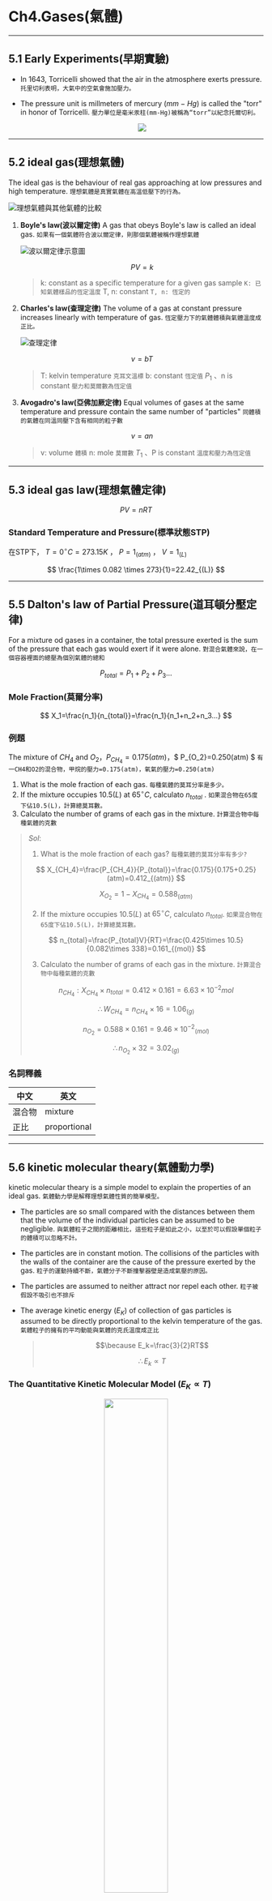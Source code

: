 # Ch4.Gases(氣體)

---

## 5.1 Early Experiments(早期實驗)

* In 1643, Torricelli showed that the air in the atmosphere exerts pressure.
  `托里切利表明，大氣中的空氣會施加壓力。`
* The pressure unit is millmeters of mercury $(mm-Hg)$ is called the "torr" in honor of Torricelli.
  `壓力單位是毫米汞柱(mm-Hg)被稱為“torr”以紀念托爾切利。`

  <div align=center><img src=./Pictrue/2022-10-09-13-26-47.png></div>

---

## 5.2 ideal gas(理想氣體)

The ideal gas is the behaviour of real gas approaching at low pressures and high temperature.
`理想氣體是真實氣體在高溫低壓下的行為。`

![理想氣體與其他氣體的比較](./Pictrue/2022-10-09-13-53-01.png)

1. **Boyle's law(波以爾定律)**
   A gas that obeys Boyle's law is called an ideal gas.
   `如果有一個氣體符合波以爾定律，則那個氣體被稱作理想氣體`

   ![波以爾定律示意圖](./Pictrue/2022-10-09-13-40-28.png)

   $$ PV=k $$

   > k: constant as a specific temperature for a given gas sample
   > `K: 已知氣體樣品的恆定溫度`
   > T, n: constant
   > `T, n: 恆定的`

2. **Charles's law(查理定律)**
   The volume of a gas at constant pressure increases linearly with temperature of gas.
   `恆定壓力下的氣體體積與氣體溫度成正比。`

   ![查理定律](./Pictrue/2022-10-09-14-05-12.png)

   $$ v=bT $$

   > T: kelvin temperature `克耳文溫標`
   > b: constant `恆定值`
   > $P_1$ 、n is constant `壓力和莫爾數為恆定值`

3. **Avogadro's law(亞佛加厥定律)**
   Equal volumes of gases at the same temperature and pressure contain the same number of "particles"
  `同體積的氣體在同溫同壓下含有相同的粒子數`

   $$ v=an $$

   > v: volume `體積`
   > n: mole `莫爾數`
   > $T_1$ 、P is constant `溫度和壓力為恆定值`

---

## 5.3 ideal gas law(理想氣體定律)

$$ PV=nRT $$

### Standard Temperature and Pressure(標準狀態STP)

在STP下， $T=0^{\circ}C=273.15K$ ， $P=1_{(atm)}$ ， $V=1_{(L)}$

$$ \frac{1\times 0.082 \times 273}{1}=22.42_{(L)} $$

---

## 5.5 Dalton's law of Partial Pressure(道耳頓分壓定律)

For a mixture od gases in a container, the total pressure exerted is the sum of the pressure that each gas would exert if it were alone.
`對混合氣體來說，在一個容器裡面的總壓為個別氣體的總和`

$$ P_{total}=P_1+P_2+P_3... $$

### Mole Fraction(莫爾分率)

$$ X_1=\frac{n_1}{n_{total}}=\frac{n_1}{n_1+n_2+n_3...} $$

### 例題

The mixture of $CH_4$ and $O_2$，$P_{CH_4}=0.175(atm)$，$ P_{O_2}=0.250(atm) $
`有一CH4和O2的混合物，甲烷的壓力=0.175(atm)，氧氣的壓力=0.250(atm)`

1. What is the mole fraction of each gas.
   `每種氣體的莫耳分率是多少。`
2. If the mixture occupies $10.5(L)$ at $65^{\circ}C$, calculato $n_{total}$ .
   `如果混合物在65度下佔10.5(L)，計算總莫耳數。`
3. Calculato the number of grams of each gas in the mixture.
   `計算混合物中每種氣體的克數`

> $Sol:$
>
> 1. What is the mole fraction of each gas?
> `每種氣體的莫耳分率有多少?`
>
> $$ X_{CH_4}=\frac{P_{CH_4}}{P_{total}}=\frac{0.175}{0.175+0.25}(atm)=0.412_{(atm)} $$
>
> $$ X_{O_2}=1-X_{CH_4}=0.588_{(atm)} $$
>
> 2. If the mixture occupies $10.5(L)$ at $65^{\circ}C$, calculato $n_{total}$.
> `如果混合物在65度下佔10.5(L)，計算總莫耳數。`
>
> $$ n_{total}=\frac{P_{total}V}{RT}=\frac{0.425\times 10.5}{0.082\times 338}=0.161_{(mol)} $$
>
> 3. Calculato the number of grams of each gas in the mixture.
> `計算混合物中每種氣體的克數`
>
> $$ n_{CH_4}:X_{CH_4}\times n_{total}=0.412\times 0.161= 6.63\times 10^{-2}mol $$
>
> $$ \therefore W_{CH_4}=n_{CH_4}\times 16=1.06_{(g)} $$
>
> $$ n_{O_2}=0.588\times 0.161=9.46\times {10^{-2}}_{(mol)} $$
>
> $$ \therefore n_{O_2}\times 32=3.02_{(g)} $$

### 名詞釋義

| 中文   | 英文         |
| ------ | ------------ |
| 混合物 | mixture      |
| 正比   | proportional |

---

## 5.6 kinetic molecular theary(氣體動力學)

kinetic molecular theary is a simple model to explain the properties of an ideal gas.
`氣體動力學是解釋理想氣體性質的簡單模型。`

* The particles are so small compared with the distances between them that the volume of the individual particles can be assumed to be negligible.
  `與氣體粒子之間的距離相比，這些粒子是如此之小，以至於可以假設單個粒子的體積可以忽略不計。`

* The particles are in constant motion. The collisions of the particles with the walls of the container are the cause of the pressure exerted by the gas.
  `粒子的運動持續不斷，氣體分子不斷撞擊器壁是造成氣壓的原因。`

* The particles are assumed to neither attract nor repel each other.
  `粒子被假設不吸引也不排斥`

* The average kinetic energy $(E_K)$ of collection of gas particles is assumed to be directly proportional to the kelvin temperature of the gas.
  `氣體粒子的擁有的平均動能與氣體的克氏溫度成正比`
  >
  > $$\because E_k=\frac{3}{2}RT$$
  >
  > $$ \therefore E_k\propto T $$

### The Quantitative Kinetic Molecular Model $(E_K\propto T)$

<div align=center><img src=Pictrue/Ch5_B.jpg width=50%></div>

> In $xy$ plane,
>
> $${u_x}^2+{u_y}^2={u_{xy}}^2$$
>
> In $xyz$ system,
>
> $$u^2={u_x}^2+{u_y}^2+{u_z}^2$$

<div><img src=Pictrue/IMG_20221021_102157.jpg width=20% /></div>

$$
(\text{Collision frequency})_x=\frac{\text{Velocity in x direction}{(m/s)}}{\text{distance between the walls}{(m)}}=\frac{u_x}{L}(1/s)
$$

$$
\begin{split}
  \text{Change in momentum}=&\Delta (mu_x)=\text{final momentum}-\text{initial momentum} \\
  =&-mu_x-mu_x \\
  =&-2m{u_x}^2
\end{split}
$$
>
> * Collision frequency: 碰撞頻率
> * distance: 距離
> * Change in momentum: 動量的變化

The change in momentum with respect to the wall on impact is $-(-2mu_x)$ or $2mu_x$

$$
\begin{split}
  F_x(Force)=ma=&\frac{\Delta (mu_{x})}{\Delta t} \\
  =&\frac{-(-mu_x-mu_x)u_x}{L}=\frac{2m{u_x}^2}{L}
\end{split}
$$

$$\therefore F_y=\frac{2m{u_y}^2}{L} \qquad F_z=\frac{2m{u_z}^2}{L}$$

Pressure is $\dfrac{F}{A}$ or the sum of the forces of all of the molecules striking the walls divided by the area of the wall.

$$
\begin{split}
  \therefore P=\frac{\sum F}{A}=&\frac{\dfrac{2m{u_x}^2}{L}+\dfrac{2m{u_y}^2}{L}+\dfrac{2m{u_z}^2}{L}}{6L^2} \\
  =&\frac{\dfrac{2m}{L}({u_x}^2+{u_y}^2+{u_z}^2)}{6L^2}=\frac{\dfrac{2m}{L}(u^2)}{6L^2} \\
  =&\frac{mu^2}{3L^3}
\end{split}
$$

We want the $P$ caused by an average particle, so we use the $\bar{u}^2$ to obtain:

$$P\text{ by avg particles}=\frac{m\bar{u}^2}{3L^3}=\frac{m\bar{u}^2}{3V}$$

When $P_{total}$ caused by $n$ $mol$ of gas:

$$P=\frac{1}{3}n\frac{N_Am\bar{u}^2}{V}$$

If the ${E_K}_{avg}$ of an individual particle is multiplied by $N_A$, the number of particles in a mole, then:

$$\begin{split}
  &E_K=\frac{1}{2}mu^2 \\
  \Rightarrow& {E_K}_{avg}=N_A\dfrac{1}{2}(m\bar{u}^2) \\
\end{split}
$$

$$\therefore P=\frac{2}{3}[\frac{n{E_K}_{avg}}{V}] \quad \Rightarrow \quad \frac{PV}{n}=\frac{2}{3}{E_K}_{avg}$$

For $PV=nRT$

$$E_K=\frac{3}{2}RT$$

### Root Mean square velocity(均方根速率)

* $\bar{u}^2:\text{the average of the square velocity}$ `平均平方速率`
* $u_{rms}=\sqrt{\bar{u}^2}:\text{root mean square velocity}$ `均方根速率`

  $$
  \begin{split}
    E_K=&N_A(\frac{1}{2}m\bar{u}^2)=\frac{3}{2}RT \\
    \Rightarrow&\bar{u}^2=\frac{3RT}{mN_A} \\
  \end{split}
  $$

  $$\therefore u_{rms}=\sqrt{\bar{u}^2}=\sqrt{\frac{3RT}{mN_A}}$$

  > $N_A\text{ is Avogadro constant}=6.02\times 10^{23}$

* $u_{mp}:\text{most probable velocity}$ `最可能速度`
  The most probable velocity mean the velocity possessed by the greatest number of gas particle.
  `最可能速度是指最多氣體粒子具有的速度`

  $$ u_{mp}=\sqrt{\frac{2k_BT}{m}}=\sqrt{\frac{2RT}{mV_A}} $$
  >
  > * $m$ :A gas particle mass `一個氣體粒子的質量`
  > * $k_B$ :Boltzmann's constant `波茲曼常數`
  > * $k_B=1.38\times 10^{-23} \dfrac{J}{K}$
  > * $R$ :gas constant, $R=N_A\times k_B$

* $u_{avg}=\bar{u}=\text{average velocity}$
  
  $$u_{avg}=\sqrt{\frac{8k_BT}{\pi m}}=\sqrt{\frac{8RT}{\pi M}}$$
  >
  > $M$ is Molar mass of the gas particles, $M=mN_A$

Their relationship is shown for nitrogen $(N_2)$ at $273K$ be like:

<div align=center><img src=Pictrue/Ch5_A.jpg width=20%></div>

$$u_{mp}:u_{avg}:u_{rms}=1.000:1.128:1.225$$

---

## 5.10 Real gas(真實氣體)

![關係圖](./Pictrue/IMG_20221021_113155.jpg)

* 左圖：Low Pressure(P) to ideal gas.
  `低壓的真實氣體更接近理想氣體`

* 右圖：High Temperature(Temp.) approach to ideal gas.
  `高溫的真實氣體更接近理想氣體`

### 凡得瓦方程式

$$ (P_{obs}+a(\frac{n}{V})^2)(V-nb)=nRT $$

  > $(P_{obs}+a(\frac{n}{V})^2)$ :Corrected pressure(ideal as attract)
  > `修正壓力(理想的吸引力)`
  > $(V-nb)$ :Corrected volume(ideal gas don't have volume)
  > `修正體積(理想氣體沒有體積)`
